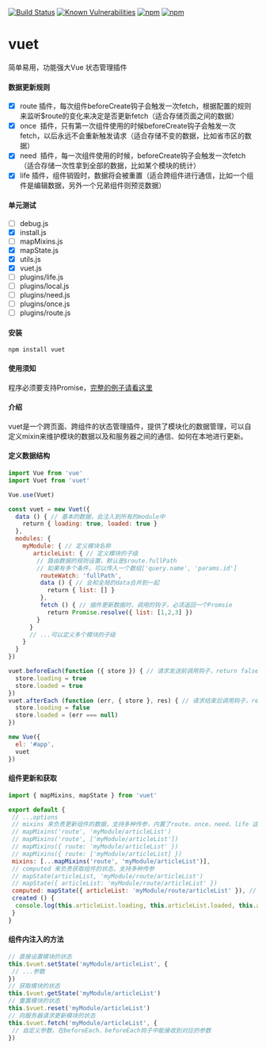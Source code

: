 [![Build Status](https://travis-ci.org/medevicex/vuet.svg?branch=master)](https://travis-ci.org/medevicex/vuet)
[![Known Vulnerabilities](https://snyk.io/test/npm/vuet/badge.svg)](https://snyk.io/test/npm/vuet)
[![npm](https://img.shields.io/npm/v/vuet.svg?style=flat-square)](https://www.npmjs.com/package/vuet) 
[![npm](https://img.shields.io/npm/dt/vuet.svg?style=flat-square)](https://www.npmjs.com/package/vuet)

# vuet
简单易用，功能强大Vue 状态管理插件
#### 数据更新规则
- [x]  route 插件，每次组件beforeCreate钩子会触发一次fetch，根据配置的规则来监听$route的变化来决定是否更新fetch（适合存储页面之间的数据）
- [x]  once  插件，只有第一次组件使用的时候beforeCreate钩子会触发一次fetch，以后永远不会重新触发请求（适合存储不变的数据，比如省市区的数据）
- [x]  need  插件，每一次组件使用的时候，beforeCreate钩子会触发一次fetch（适合存储一次性拿到全部的数据，比如某个模块的统计）
- [x]  life  插件，组件销毁时，数据将会被重置（适合跨组件进行通信，比如一个组件是编辑数据，另外一个兄弟组件则预览数据）

#### 单元测试
- [ ] debug.js
- [x] install.js
- [ ] mapMixins.js
- [x] mapState.js
- [x] utils.js
- [x] vuet.js
- [ ] plugins/life.js
- [ ] plugins/local.js
- [ ] plugins/need.js
- [ ] plugins/once.js
- [ ] plugins/route.js

#### 安装
```
npm install vuet
```

#### 使用须知
程序必须要支持Promise，[完整的例子请看这里](https://github.com/medevicex/vuet/tree/master/examples)

#### 介绍
vuet是一个跨页面、跨组件的状态管理插件，提供了模块化的数据管理，可以自定义mixin来维护模块的数据以及和服务器之间的通信、如何在本地进行更新。

#### 定义数据结构
```javascript
import Vue from 'vue'
import Vuet from 'vuet'

Vue.use(Vuet)

const vuet = new Vuet({
  data () { // 基本的数据，会注入到所有的module中
    return { loading: true, loaded: true }
  },
  modules: {
    myModule: { // 定义模块名称
       articleList: { // 定义模块的子级
        // 路由数据的规则设置，默认是$route.fullPath
        // 如果有多个条件，可以传入一个数组['query.name', 'params.id']
         routeWatch: 'fullPath',
         data () { // 会和全局的data合并到一起
           return { list: [] }
         },
         fetch () { // 插件更新数据时，调用的钩子，必须返回一个Promsie
           return Promise.resolve({ list: [1,2,3] })
        }
      }
      // ...可以定义多个模块的子级
    }
  }
})

vuet.beforeEach(function ({ store }) { // 请求发送前调用钩子，return false 则取消本次请求
  store.loading = true
  store.loaded = true
})
vuet.afterEach (function (err, { store }, res) { // 请求结束后调用钩子，return false 则取消更新数据
  store.loading = false
  store.loaded = (err === null)
})

new Vue({
  el: '#app',
  vuet
})

```

#### 组件更新和获取
```javascript
import { mapMixins, mapState } from 'vuet'

export default {
 // ...options
 // mixins 来负责更新组件的数据，支持多种传参，内置了route、once、need、life 这几种常见的数据更新规则
 // mapMixins('route', 'myModule/articleList')
 // mapMixins('route', ['myModule/articleList'])
 // mapMixins({ route: 'myModule/articleList' })
 // mapMixins({ route: ['myModule/articleList] })
 mixins: [...mapMixins('route', 'myModule/articleList')],
 // computed 来负责获取组件的状态，支持多种传参
 // mapState(articleList, 'myModule/route/articleList')
 // mapState({ articleList: 'myModule/route/articleList' })
 computed: mapState({ articleList: 'myModule/route/articleList' }), // 使用键值的方式，和数据进行连接
 created () {
  console.log(this.articleList.loading, this.articleList.loaded, this.articleList.list)
 }
}

```
#### 组件内注入的方法
```javascript
// 直接设置模块的状态
this.$vuet.setState('myModule/articleList', {
 // ...参数
})
// 获取模块的状态
this.$vuet.getState('myModule/articleList')
// 重置模块的状态
this.$vuet.reset('myModule/articleList')
// 向服务器请求更新模块的状态
this.$vuet.fetch('myModule/articleList', {
 // 自定义参数，在beforeEach、beforeEach钩子中能接收到对应的参数
})
```

